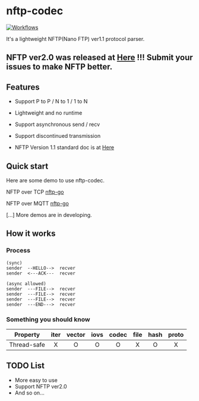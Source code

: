 # nftp-codec

[![Workflows](https://github.com/nanomq/nftp-codec/actions/workflows/test.yml/badge.svg)](https://github.com/nanomq/nftp-codec/actions)

It's a lightweight NFTP(Nano FTP) ver1.1 protocol parser.

## NFTP ver2.0 was released at [Here](https://github.com/nanomq/nftp-codec/blob/main/docs/doc-ver2.0.md) !!! Submit your issues to make NFTP better.

## Features

* Support P to P / N to 1 / 1 to N

* Lightweight and no runtime

* Support asynchronous send / recv

* Support discontinued transmission

* NFTP Version 1.1 standard doc is at [Here](https://github.com/nanomq/nftp-codec/blob/main/docs/doc-ver1.1.md)

## Quick start

Here are some demo to use nftp-codec.

NFTP over TCP [nftp-go](https://github.com/wanghaEMQ/nftp-go)

NFTP over MQTT [nftp-go](https://github.com/nanomq/nanosdk)

[...] More demos are in developing.

## How it works

### Process

```
(sync)
sender  --HELLO-->  recver
sender  <---ACK---  recver

(async allowed)
sender  ---FILE-->  recver
sender  ---FILE-->  recver
sender  ---FILE-->  recver
sender  ---END--->  recver
```

### Something you should know

|  Property   | iter | vector | iovs | codec | file | hash | proto |
| :---------: | :--: | :----: | :--: | :---: | :--: | :--: | :---: |
| Thread-safe |  X   |   O    |  O   |   O   |  X   |  O   |   X   |

## TODO List

* More easy to use
* Support NFTP ver2.0
* And so on...

